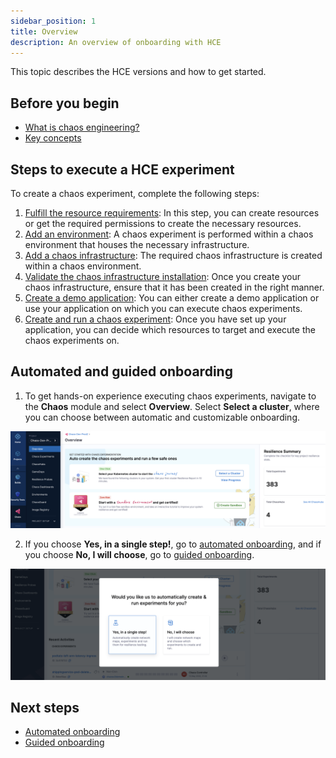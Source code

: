 ```yaml
---
sidebar_position: 1
title: Overview
description: An overview of onboarding with HCE
---
```


This topic describes the HCE versions and how to get started.

## Before you begin

* [What is chaos engineering?](/docs/chaos-engineering/get-started/overview)
* [Key concepts](/docs/chaos-engineering/architecture-and-security/architecture/components)

## Steps to execute a HCE experiment

To create a chaos experiment, complete the following steps:

1. [Fulfill the resource requirements](/docs/chaos-engineering/get-started/tutorials/prerequisites.md): In this step, you can create resources or get the required permissions to create the necessary resources.
2. [Add an environment](/docs/chaos-engineering/features/chaos-infrastructure/connect-chaos-infrastructures#step-1-create-an-environment): A chaos experiment is performed within a chaos environment that houses the necessary infrastructure.
3. [Add a chaos infrastructure](/docs/chaos-engineering/features/chaos-infrastructure/connect-chaos-infrastructures#step-2-add-a-chaos-infrastructure): The required chaos infrastructure is created within a chaos environment.
4. [Validate the chaos infrastructure installation](/docs/chaos-engineering/features/chaos-infrastructure/connect-chaos-infrastructures#step-3-validate-the-chaos-infrastructure-installation): Once you create your chaos infrastructure, ensure that it has been created in the right manner.
5. [Create a demo application](/docs/chaos-engineering/get-started/tutorials/first-chaos-engineering#creating-a-demo-application-and-observability-infrastructure): You can either create a demo application or use your application on which you can execute chaos experiments.
6. [Create and run a chaos experiment](/docs/chaos-engineering/features/experiments/construct-and-run-custom-chaos-experiments.md): Once you have set up your application, you can decide which resources to target and execute the chaos experiments on.

## Automated and guided onboarding

1. To get hands-on experience executing chaos experiments, navigate to the **Chaos** module and select **Overview**. Select **Select a cluster**, where you can choose between automatic and customizable onboarding.

![](./static/onboard/onboard-1.png)

2. If you choose **Yes, in a single step!**, go to [automated onboarding](/docs/chaos-engineering/onboarding/single-click-onboarding.md), and if you choose **No, I will choose**, go to [guided onboarding](/docs/chaos-engineering/onboarding/guided-onboarding.md).

![](./static/onboard/onboard-2.png)

## Next steps

* [Automated onboarding](/docs/chaos-engineering/onboarding/single-click-onboarding.md)
* [Guided onboarding](/docs/chaos-engineering/onboarding/guided-onboarding.md)
